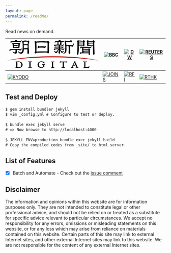 ```yaml
---
layout: page
permalink: /readme/
---
```


Read news on demand.

| [![ASAHI](https://raw.githubusercontent.com/agorahub/news0/main/img/portfolio/asahi.png)](https://www.asahichinese-j.com/) | [![BBC](https://raw.githubusercontent.com/agorahub/news0/main/img/portfolio/bbc.png)](https://www.bbc.com/zhongwen/simp) | [![DW](https://raw.githubusercontent.com/agorahub/news0/main/img/portfolio/dw.png)](https://www.dw.com/zh) | [![REUTERS](https://raw.githubusercontent.com/agorahub/news0/main/img/portfolio/reuters.png)](https://cn.reuters.com) |
| -- | -- | -- | -- |
| [![KYODO](https://raw.githubusercontent.com/agorahub/news0/main/img/portfolio/kyodo.png)](https://china.kyodonews.net) | [![JOINS](https://raw.githubusercontent.com/agorahub/news0/main/img/portfolio/joins.png)](https://chinese.joins.com) | [![RFI](https://raw.githubusercontent.com/agorahub/news0/main/img/portfolio/rfi.png)](https://www.rfi.fr/cn/) | [![RTHK](https://raw.githubusercontent.com/agorahub/news0/main/img/portfolio/rthk.png)](https://news.rthk.hk/rthk/ch/) |

## Test and Deploy

```
$ gem install bundler jekyll 
$ vim _config.yml # Configure to test or deploy.

$ bundle exec jekyll serve
# => Now browse to http://localhost:4000

$ JEKYLL_ENV=production bundle exec jekyll build
# Copy the compiled codes from _site/ to html server.
```

## List of Features

- [x] Batch and Automate - Check out the [issue comment](https://github.com/agorahub/news0/issues/1#issuecomment-597540617)

## Disclaimer

The information and opinions within this website are for information purposes only. They are not intended to constitute legal or other professional advice, and should not be relied on or treated as a substitute for specific advice relevant to particular circumstances. We accept no responsibility for any errors, omissions or misleading statements on this website, or for any loss which may arise from reliance on materials contained on this website. Certain parts of this site may link to external Internet sites, and other external Internet sites may link to this website. We are not responsible for the content of any external Internet sites.

